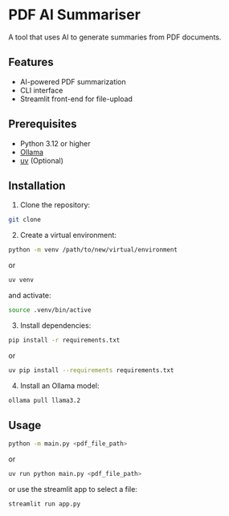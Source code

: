 # PDF AI Summariser

A tool that uses AI to generate summaries from PDF documents.

## Features

- AI-powered PDF summarization
- CLI interface
- Streamlit front-end for file-upload

## Prerequisites

- Python 3.12 or higher
- [Ollama](https://www.ollama.com)
- [uv](https://docs.astral.sh/uv/) (Optional)

## Installation

1. Clone the repository:
```bash
git clone 
```

2. Create a virtual environment:
```bash
python -m venv /path/to/new/virtual/environment
```
or
```bash
uv venv
```
and activate:
```bash
source .venv/bin/active
```

3. Install dependencies:
```bash
pip install -r requirements.txt 
```
or
```bash
uv pip install --requirements requirements.txt
```
4. Install an Ollama model:
```bash
ollama pull llama3.2
```
## Usage
```bash
python -m main.py <pdf_file_path> 
```
or 
```bash
uv run python main.py <pdf_file_path>
```

or use the streamlit app to select a file:
```bash
streamlit run app.py 
```